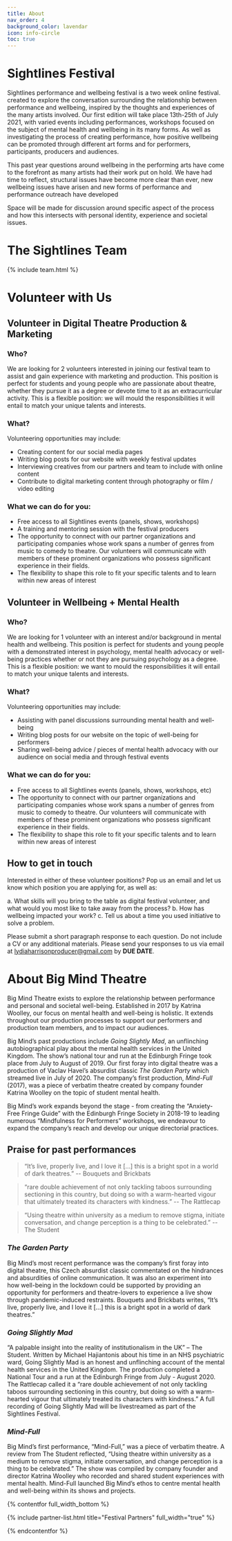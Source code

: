 ```yaml
---
title: About
nav_order: 4
background_color: lavendar
icon: info-circle
toc: true
---
```


# Sightlines Festival

Sightlines performance and wellbeing festival is a two week online festival. created to explore the conversation surrounding the relationship between performance and wellbeing, inspired by the thoughts and experiences of the many artists involved. Our first edition will take place 13th-25th of July 2021, with varied events including performances, workshops focused on the subject of mental health and wellbeing in its many forms. As well as investigating the process of creating performance, how positive wellbeing can be promoted through different art forms and for performers, participants, producers and audiences. 

This past year questions around wellbeing in the performing arts have come to the forefront as many artists had their work put on hold. We have had time to reflect, structural issues have become more clear than ever, new wellbeing issues have arisen and new forms of performance and performance outreach have developed

Space will be made for discussion around specific aspect of the process and how this intersects with personal identity, experience and societal issues.

# The Sightlines Team

{% include team.html %}

# Volunteer with Us 

## Volunteer in Digital Theatre Production & Marketing

### Who?

We are looking for 2 volunteers interested in joining our festival team to assist and gain experience with marketing and production. This position is perfect for students and young people who are passionate about theatre, whether they pursue it as a degree or devote time to it as an extracurricular activity. This is a flexible position: we will mould the responsibilities it will entail to match your unique talents and interests.

### What? 

Volunteering opportunities may include:

* Creating content for our social media pages
* Writing blog posts for our website with weekly festival updates
* Interviewing creatives from our partners and team to include with online content
* Contribute to digital marketing content through photography or film / video editing

### What we can do for you:

* Free access to all Sightlines events (panels, shows, workshops)
* A training and mentoring session with the festival producers
* The opportunity to connect with our partner organizations and participating companies whose work spans a number of genres from music to comedy to theatre. Our volunteers will communicate with members of these prominent organizations who possess significant experience in their fields.
* The flexibility to shape this role to fit your specific talents and to learn within 
new areas of interest

## Volunteer in Wellbeing + Mental Health

### Who? 

We are looking for 1 volunteer with an interest and/or background in mental health and wellbeing. This position is perfect for students and young people with a demonstrated interest in psychology, mental health advocacy or well-being practices whether or not they are pursuing psychology as a degree. This is a flexible position: we want to mould the responsibilities it will entail to match your unique talents and interests.

### What?

Volunteering opportunities may include:
* Assisting with panel discussions surrounding mental health and well-being
* Writing blog posts for our website on the topic of well-being for performers
* Sharing well-being advice / pieces of mental health advocacy with our audience on social media and through festival events

### What we can do for you:

* Free access to all Sightlines events (panels, shows, workshops, etc)
* The opportunity to connect with our partner organizations and participating companies whose work spans a number of genres from music to comedy to theatre. Our volunteers will communicate with members of these prominent organizations who possess significant experience in their fields.
* The flexibility to shape this role to fit your specific talents and to learn within 
new areas of interest

## How to get in touch

Interested in either of these volunteer positions? Pop us an email and let us know which position you are applying for, as well as:

a. What skills will you bring to the table as digital festival volunteer, and what would you most like to take away from the process?
b. How has wellbeing impacted your work?
c. Tell us about a time you used initiative to solve a problem.

Please submit a short paragraph response to each question. Do not include a CV or any additional materials. Please send your responses to us via email at <lydiaharrisonproducer@gmail.com> by **DUE DATE**.


# About Big Mind Theatre 

Big Mind Theatre exists to explore the relationship between performance and personal and societal well-being. Established in 2017 by Katrina Woolley, our focus on mental health and well-being is holistic. It extends throughout our production processes to support our performers and production team members, and to impact our audiences.
 
Big Mind’s past productions include _Going Slightly Mad_, an unflinching autobiographical play about the mental health services in the United Kingdom. The show’s national tour and run at the Edinburgh Fringe took place from July to August of 2019. Our first foray into digital theatre was a production of Vaclav Havel’s absurdist classic _The Garden Party_ which streamed live in July of 2020. The company’s first production, _Mind-Full_ (2017), was a piece of verbatim theatre created by company founder Katrina Woolley on the topic of student mental health.
 
Big Mind’s work expands beyond the stage - from creating the “Anxiety-Free Fringe Guide” with the Edinburgh Fringe Society in 2018-19 to leading numerous “Mindfulness for Performers” workshops, we endeavour to expand the company’s reach and develop our unique directorial practices.

## Praise for past performances 

> “It’s live, properly live, and I love it […] this is a bright spot in a world of dark theatres.” 
-- Bouquets and Brickbats
 
> “rare double achievement of not only tackling taboos surrounding sectioning in this country, but doing so with a warm-hearted vigour that ultimately treated its characters with kindness.” 
-- The Rattlecap
 
> “Using theatre within university as a medium to remove stigma, initiate conversation, and change perception is a thing to be celebrated.”
-- The Student

### _The Garden Party_

Big Mind’s most recent performance was the company’s first foray into digital theatre, this Czech absurdist classic commentated on the hindrances and absurdities of online communication. It was also an experiment into how well-being in the lockdown could be supported by providing an opportunity for performers and theatre-lovers to experience a live show through pandemic-induced restraints. Bouquets and Brickbats writes, “It’s live, properly live, and I love it […] this is a bright spot in a world of dark theatres.”
 
### _Going Slightly Mad_
“A palpable insight into the reality of institutionalism in the UK” – The Student. Written by Michael Hajiantonis about his time in an NHS psychiatric ward, Going Slightly Mad is an honest and unflinching account of the mental health services in the United Kingdom. The production completed a National Tour and a run at the Edinburgh Fringe from July - August 2020. The Rattlecap called it a “rare double achievement of not only tackling taboos surrounding sectioning in this country, but doing so with a warm-hearted vigour that ultimately treated its characters with kindness.” A full recording of Going Slightly Mad will be livestreamed as part of the Sightlines Festival.
 
### _Mind-Full_
Big Mind’s first performance, “Mind-Full,” was a piece of verbatim theatre. A review from The Student reflected, “Using theatre within university as a medium to remove stigma, initiate conversation, and change perception is a thing to be celebrated.” The show was compiled by company founder and director Katrina Woolley who recorded and shared student experiences with mental health. Mind-Full launched Big Mind’s ethos to centre mental health and well-being within its shows and projects.


{% contentfor full_width_bottom %}

{% include partner-list.html title="Festival Partners" full_width="true" %}

{% endcontentfor %}
